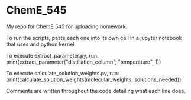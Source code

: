 # ChemE_545
My repo for ChemE 545 for uploading homework.

To run the scripts, paste each one into its own cell in a jupyter notebook that uses and python kernel. 

To execute extract_parameter.py, run: print(extract_parameter("distillation_column", "temperature", 1))

To execute calculate_solution_weights.py, run: print(calculate_solution_weights(molecular_weights, solutions_needed))

Comments are written throughout the code detailing what each line does.
